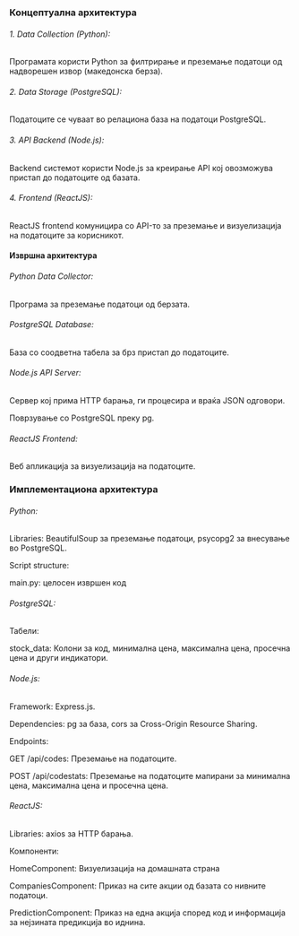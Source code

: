 ### Концептуална архитектура
 
###### 1. Data Collection (Python):
 
Програмата користи Python за филтрирање и преземање податоци од надворешен извор (македонска берза).
 
###### 2. Data Storage (PostgreSQL):
 
Податоците се чуваат во релациона база на податоци PostgreSQL.
 
###### 3. API Backend (Node.js):
 
Backend системот користи Node.js за креирање API кој овозможува пристап до податоците од базата.
 
###### 4. Frontend (ReactJS):
 
ReactJS frontend комуницира со API-то за преземање и визуелизација на податоците за корисникот.
 
#### Извршна архитектура
 
###### Python Data Collector:
 
Програма за преземање податоци од берзата.
 
###### PostgreSQL Database:
 
База со соодветна табела за брз пристап до податоците.
 
###### Node.js API Server:
 
Сервер кој прима HTTP барања, ги процесира и враќа JSON одговори.
 
Поврзување со PostgreSQL преку pg.
 
###### ReactJS Frontend:
 
Веб апликација за визуелизација на податоците.
 
### Имплементациона архитектура
 
###### Python:
 
Libraries: BeautifulSoup за преземање податоци, psycopg2 за внесување во PostgreSQL.
 
Script structure:
 
main.py: целосен извршен код
 
###### PostgreSQL:
 
Табели:
 
stock_data: Колони за код, минимална цена, максимална цена, просечна цена и други индикатори.
  
###### Node.js:
 
Framework: Express.js.
 
Dependencies: pg за база, cors за Cross-Origin Resource Sharing.
 
Endpoints:
 
GET /api/codes: Преземање на податоците.
 
POST /api/codestats: Преземање на податоците мапирани за минимална цена, максимална цена и просечна цена.
 
###### ReactJS:
 
Libraries: axios за HTTP барања.
 
Компоненти:
 
HomeComponent: Визуелизација на домашната страна
 
CompaniesComponent: Приказ на сите акции од базата со нивните податоци.
 
PredictionComponent: Приказ на една акција според код и информација за нејзината предикција во иднина.